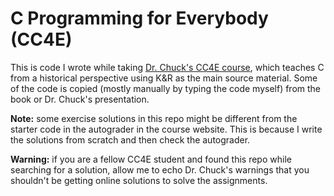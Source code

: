 # C Programming for Everybody (CC4E)

This is code I wrote while taking [Dr. Chuck's CC4E
course](https://www.cc4e.com), which teaches C from a historical perspective
using K&R as the main source material. Some of the code is copied (mostly
manually by typing the code myself) from the book or Dr. Chuck's presentation.

**Note:** some exercise solutions in this repo might be different from the
starter code in the autograder in the course website. This is because I write
the solutions from scratch and then check the autograder.

**Warning:** if you are a fellow CC4E student and found this repo while
searching for a solution, allow me to echo Dr. Chuck's warnings that you
shouldn't be getting online solutions to solve the assignments.
